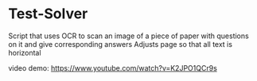 # Test-Solver
Script that uses OCR to scan an image of a piece of paper with questions on it and give corresponding answers
Adjusts page so that all text is horizontal

video demo: https://www.youtube.com/watch?v=K2JPO1QCr9s
